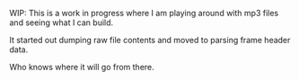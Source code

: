 WIP:
This is a work in progress where I am playing around with mp3 files and seeing
what I can build.

It started out dumping raw file contents and moved to parsing frame header
data.

Who knows where it will go from there.
